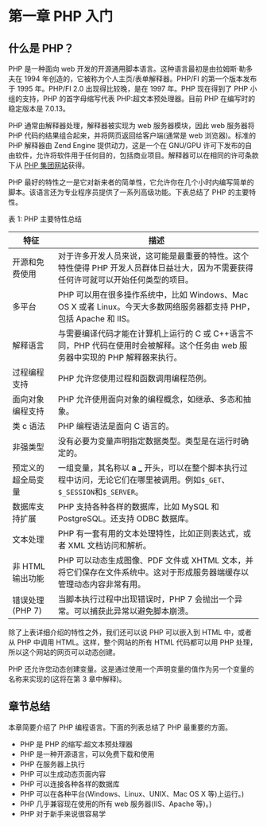 # 第一章 PHP 入门

## 什么是 PHP？

PHP 是一种面向 web 开发的开源通用脚本语言。这种语言最初是由拉姆斯·勒多夫在 1994 年创造的，它被称为个人主页/表单解释器。PHP/FI 的第一个版本发布于 1995 年。PHP/FI 2.0 出现得比较晚，是在 1997 年。PHP 现在得到了 PHP 小组的支持，PHP 的首字母缩写代表 PHP:超文本预处理器。目前 PHP 在编写时的稳定版本是 7.0.13。

PHP 通常由解释器处理，解释器被实现为 web 服务器模块，因此 web 服务器将 PHP 代码的结果组合起来，并将网页返回给客户端(通常是 web 浏览器)。标准的 PHP 解释器由 Zend Engine 提供动力，这是一个在 GNU/GPU 许可下发布的自由软件，允许将软件用于任何目的，包括商业项目。解释器可以在相同的许可条款下从 [PHP 集团网站](http://php.net/)获得。

PHP 最好的特性之一是它对新来者的简单性，它允许你在几个小时内编写简单的脚本。该语言还为专业程序员提供了一系列高级功能。下表总结了 PHP 的主要特性。

表 1: PHP 主要特性总结

| 特征 | 描述 |
| --- | --- |
| 开源和免费使用 | 对于许多开发人员来说，这可能是最重要的特性。这个特性使得 PHP 开发人员群体日益壮大，因为不需要获得任何许可就可以开始任何类型的项目。 |
| 多平台 | PHP 可以用在很多操作系统中，比如 Windows、Mac OS X 或者 Linux。今天大多数网络服务器都支持 PHP，包括 Apache 和 IIS。 |
| 解释语言 | 与需要编译代码才能在计算机上运行的 C 或 C++语言不同，PHP 代码在使用时会被解释。这个任务由 web 服务器中实现的 PHP 解释器来执行。 |
| 过程编程支持 | PHP 允许您使用过程和函数调用编程范例。 |
| 面向对象编程支持 | PHP 允许使用面向对象的编程概念，如继承、多态和抽象。 |
| 类 c 语法 | PHP 编程语法是面向 C 语言的。 |
| 非强类型 | 没有必要为变量声明指定数据类型。类型是在运行时确定的。 |
| 预定义的超全局变量 | 一组变量，其名称以 **a _** 开头，可以在整个脚本执行过程中访问，无论它们在哪里被调用。例如`$_GET`、`$_SESSION`和`$_SERVER`。 |
| 数据库支持扩展 | PHP 支持各种各样的数据库，比如 MySQL 和 PostgreSQL。还支持 ODBC 数据库。 |
| 文本处理 | PHP 有一套有用的文本处理特性，比如正则表达式，或者 XML 文档访问和解析。 |
| 非 HTML 输出功能 | PHP 可以动态生成图像、PDF 文件或 XHTML 文本，并将它们保存在文件系统中。这对于形成服务器端缓存以管理动态内容非常有用。 |
| 错误处理(PHP 7) | 当脚本执行过程中出现错误时，PHP 7 会抛出一个异常。可以捕获此异常以避免脚本崩溃。 |

除了上表详细介绍的特性之外，我们还可以说 PHP 可以嵌入到 HTML 中，或者从 PHP 中调用 HTML。这样，整个网站的所有 HTML 代码都可以用 PHP 处理，所以这个网站的网页可以动态创建。

PHP 还允许您动态创建变量。这是通过使用一个声明变量的值作为另一个变量的名称来实现的(这将在第 3 章中解释)。

## 章节总结

本章简要介绍了 PHP 编程语言。下面的列表总结了 PHP 最重要的方面。

*   PHP 是 PHP 的缩写:超文本预处理器
*   PHP 是一种开源语言，可以免费下载和使用
*   PHP 在服务器上执行
*   PHP 可以生成动态页面内容
*   PHP 可以连接各种各样的数据库
*   PHP 可以在各种平台(Windows、Linux、UNIX、Mac OS X 等)上运行。)
*   PHP 几乎兼容现在使用的所有 web 服务器(IIS、Apache 等)。)
*   PHP 对于新手来说很容易学